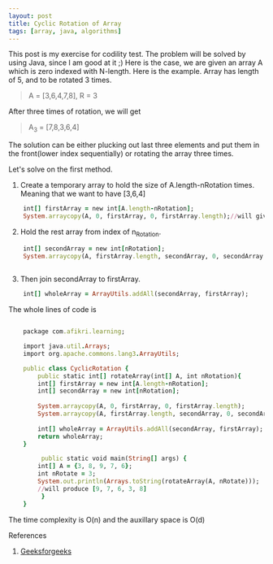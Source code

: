```yaml
---
layout: post
title: Cyclic Rotation of Array 
tags: [array, java, algorithms]
---
```

This post is my exercise for codility test. The problem will be solved by using Java, since I am good at it ;)
Here is the case, we are given an array A which is zero indexed with N-length. Here is the example. Array has length of 5, and to be rotated 3 times. 
> A = [3,6,4,7,8], R = 3

After three times of rotation, we will get

>A<sub>3</sub> = [7,8,3,6,4]

The solution can be either plucking out last three elements and put them in the front(lower index sequentially) or rotating the array three times.

Let's solve on the first method.
1. Create a temporary array to hold the size of A.length-nRotation times. Meaning that we want to have [3,6,4]
```ruby    
    int[] firstArray = new int[A.length-nRotation];	
    System.arraycopy(A, 0, firstArray, 0, firstArray.length);//will give [3,6,4]
```

2. Hold the rest array from index of n<sub>Rotation</sub>.

```ruby
    int[] secondArray = new int[nRotation];
    System.arraycopy(A, firstArray.length, secondArray, 0, secondArray.length);	//will give [7,8]
    
```

3. Then join secondArray to firstArray.

```ruby
    int[] wholeArray = ArrayUtils.addAll(secondArray, firstArray);
```
The whole lines of code is
```ruby

	package com.afikri.learning;

	import java.util.Arrays;
	import org.apache.commons.lang3.ArrayUtils;

	public class CyclicRotation {
	    public static int[] rotateArray(int[] A, int nRotation){    
		int[] firstArray = new int[A.length-nRotation];	
		int[] secondArray = new int[nRotation];
		
		System.arraycopy(A, 0, firstArray, 0, firstArray.length);
		System.arraycopy(A, firstArray.length, secondArray, 0, secondArray.length);	
		
		int[] wholeArray = ArrayUtils.addAll(secondArray, firstArray);
		return wholeArray;
	}

	     public static void main(String[] args) {
		int[] A = {3, 8, 9, 7, 6};		
		int nRotate = 3;
		System.out.println(Arrays.toString(rotateArray(A, nRotate)));
		//will produce [9, 7, 6, 3, 8]
	     }
	}
```
The time complexity is O(n) and the auxillary space is O(d)

References<br>
1. [Geeksforgeeks](https://www.geeksforgeeks.org/array-rotation/)
